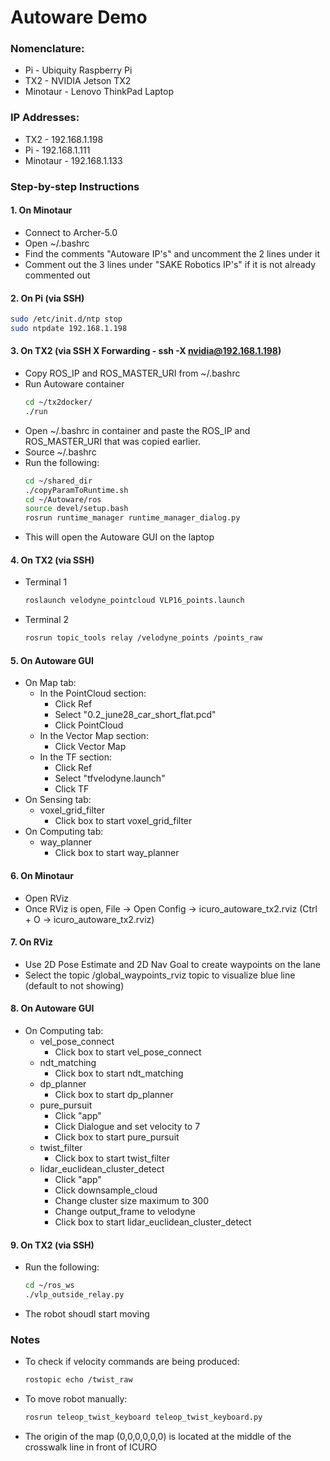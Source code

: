 # Autoware Demo
### Nomenclature:
* Pi       - Ubiquity Raspberry Pi
* TX2      - NVIDIA Jetson TX2
* Minotaur - Lenovo ThinkPad Laptop

### IP Addresses:
* TX2 - 192.168.1.198
* Pi - 192.168.1.111
* Minotaur - 192.168.1.133

### Step-by-step Instructions
#### 1. On Minotaur
* Connect to Archer-5.0
* Open ~/.bashrc
* Find the comments "Autoware IP's" and uncomment the 2 lines under it
* Comment out the 3 lines under "SAKE Robotics IP's" if it is not already commented out

#### 2. On Pi (via SSH)
```bash
sudo /etc/init.d/ntp stop
sudo ntpdate 192.168.1.198
```

#### 3. On TX2 (via SSH X Forwarding - ssh -X nvidia@192.168.1.198)
* Copy ROS_IP and ROS_MASTER_URI from ~/.bashrc
* Run Autoware container
  ```bash
  cd ~/tx2docker/
  ./run
  ```
* Open ~/.bashrc in container and paste the ROS_IP and ROS_MASTER_URI that was copied earlier.
* Source ~/.bashrc
* Run the following:
  ```bash
  cd ~/shared_dir
  ./copyParamToRuntime.sh
  cd ~/Autoware/ros
  source devel/setup.bash
  rosrun runtime_manager runtime_manager_dialog.py
  ``` 
* This will open the Autoware GUI on the laptop

#### 4. On TX2 (via SSH)
* Terminal 1
  ```bash
  roslaunch velodyne_pointcloud VLP16_points.launch
  ```
* Terminal 2
  ```bash
  rosrun topic_tools relay /velodyne_points /points_raw
  ```

#### 5. On Autoware GUI
* On Map tab:
  - In the PointCloud section:
    * Click Ref
    * Select "0.2_june28_car_short_flat.pcd"
    * Click PointCloud
  - In the Vector Map section:
    * Click Vector Map
  - In the TF section:
    * Click Ref
    * Select "tfvelodyne.launch"
    * Click TF
* On Sensing tab:
  - voxel_grid_filter
    * Click box to start voxel_grid_filter
* On Computing tab:
  - way_planner
    * Click box to start way_planner

#### 6. On Minotaur
* Open RViz
* Once RViz is open, File -> Open Config -> icuro_autoware_tx2.rviz (Ctrl + O -> icuro_autoware_tx2.rviz)

#### 7. On RViz
* Use 2D Pose Estimate and 2D Nav Goal to create waypoints on the lane
* Select the topic /global_waypoints_rviz topic to visualize blue line (default to not showing)

#### 8. On Autoware GUI
* On Computing tab:
  - vel_pose_connect
    * Click box to start vel_pose_connect
  - ndt_matching
    * Click box to start ndt_matching
  - dp_planner
    * Click box to start dp_planner
  - pure_pursuit
    * Click "app"
    * Click Dialogue and set velocity to 7
    * Click box to start pure_pursuit
  - twist_filter
    * Click box to start twist_filter
  - lidar_euclidean_cluster_detect
    * Click "app"
    * Click downsample_cloud
    * Change cluster size maximum to 300
    * Change output_frame to velodyne
    * Click box to start lidar_euclidean_cluster_detect

#### 9. On TX2 (via SSH)
* Run the following:
  ```bash
  cd ~/ros_ws
  ./vlp_outside_relay.py
  ```
* The robot shoudl start moving

### Notes
* To check if velocity commands are being produced:
  ```bash
  rostopic echo /twist_raw
  ```
* To move robot manually:
  ```bash
  rosrun teleop_twist_keyboard teleop_twist_keyboard.py
  ```
* The origin of the map (0,0,0,0,0,0) is located at the middle of the crosswalk line in front of ICURO
